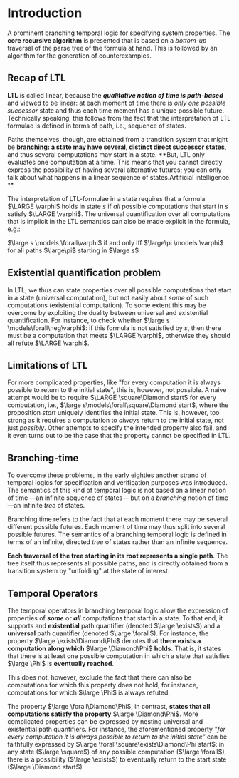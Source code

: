 # Introduction

A prominent branching temporal logic for specifying system properties. The **core recursive algorithm** is presented that is based on a *bottom-up* traversal of the parse tree of the formula at hand. This is followed by an algorithm for the generation of counterexamples. 


## Recap of LTL

**LTL** is called linear, because the ***qualitative notion of time is path-based*** and viewed to be linear: at each moment of time there is *only one possible successor* state and thus each time moment has a unique possible future. Technically speaking, this follows from the fact that the interpretation of LTL formulae is defined in terms of path, i.e., sequence of states.

Paths themselves, though, are obtained from a transition system that might be **branching: a state may have several, distinct direct successor states**, and thus several computations may start in a state. **But,  LTL only evaluates one computation at a time. This means that you cannot directly express the possibility of having several alternative futures; you can only talk about what happens in a linear sequence of states.Artificial intelligence. **

The interpretation of LTL-formulae in a state requires that a formula $\LARGE \varphi$ holds in state *s* if *all* possible computations that start in *s* satisfy $\LARGE \varphi$. The universal quantification over all computations that is implicit in the LTL semantics can also be made explicit in the formula, e.g.:

$\large s \models \forall\varphi$ if and only iff $\large\pi  \models \varphi$ for all paths $\large\pi$ starting in $\large s$    


## Existential quantification problem

In LTL, we thus can state properties over all possible computations that start in a state (universal computation), but not easily about *some* of such computations (existential computation). To some extent this may be overcome by exploiting the duality between universal and existential quantification. For instance, to check whether $\large s \models\forall\neg\varphi$: if this formula is not satisfied by *s*, then there must be a computation that meets $\LARGE \varphi$, otherwise they should all refute $\LARGE \varphi$.

## Limitations of LTL

For more complicated properties, like "for every computation it is always possible to return to the initial state", this is, however, not possible. A naive attempt would be to require $\LARGE \square\Diamond start$ for every computation, i.e., $\large s\models\forall\square\Diamond start$, where the proposition *start* uniquely identifies the initial state. This is, however, too strong as it requires a computation to *always* return to the initial state, not just *possibly*. Other attempts to specify the intended property also fail, and it even turns out to be the case that the property cannot be specified in LTL.


## Branching-time
To overcome these problems, in the early eighties another strand of temporal logics for specification and verification purposes was introduced. The semantics of this kind of temporal logic is not based on a linear notion of time —an infinite sequence of states— but on a *branching* notion of time—an infinite *tree* of states.

Branching time refers to the fact that at each moment there may be several different possible futures. Each moment of time may thus split into several possible futures. The semantics of a branching temporal logic is defined in terms of an infinite, directed *tree* of states rather than an infinite sequence.

**Each traversal of the tree starting in its root represents a single path**. The tree itself thus represents all possible paths, and is directly obtained from a transition system by "unfolding" at the state of interest. 

## Temporal Operators

The temporal operators in branching temporal logic allow the expression of properties of ***some*** or ***all*** computations that start in a state. To that end, it supports and **existential** path quantifier (denoted $\large \exists$) and a **universal** path quantifier (denoted $\large \forall$). For instance, the property $\large \exists\Diamond\Phi$ denotes that **there exists a computation along which** $\large \Diamond\Phi$ **holds**. That is, it states that there is at least one possible computation in which a state that satisfies $\large \Phi$ is **eventually reached**. 

This does not, however, exclude the fact that there can also be computations for which this property does not hold, for instance, computations for which $\large \Phi$ is always refuted. 

The property $\large \forall\Diamond\Phi$, in contrast, **states that all computations satisfy the property** $\large \Diamond\Phi$. More complicated properties can be expressed by nesting universal and existential path quantifiers. For instance, the aforementioned property *"for every computation it is always possible to return to the initial state"* can be faithfully expressed by $\large \forall\square\exists\Diamond\Phi start$: in any state ($\large \square$) of any possible computation ($\large \forall$), there is a possibility ($\large \exists$) to eventually return to the start state ($\large \Diamond start$)
